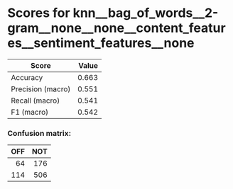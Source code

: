 # Scores for knn__bag_of_words__2-gram__none__none__content_features__sentiment_features__none
|      Score      |Value|
|-----------------|----:|
|Accuracy         |0.663|
|Precision (macro)|0.551|
|Recall (macro)   |0.541|
|F1 (macro)       |0.542|

### Confusion matrix:
|OFF|NOT|
|--:|--:|
| 64|176|
|114|506|
